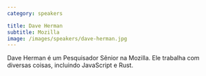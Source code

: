 ```yaml
---
category: speakers

title: Dave Herman
subtitle: Mozilla
image: /images/speakers/dave-herman.jpg
---
```

Dave Herman é um Pesquisador Sênior na Mozilla. Ele trabalha com diversas coisas, incluindo JavaScript e Rust.